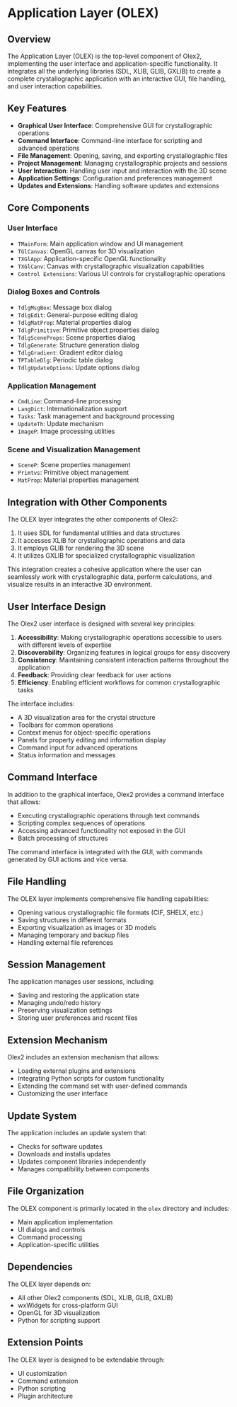# Application Layer (OLEX)

## Overview

The Application Layer (OLEX) is the top-level component of Olex2, implementing the user interface and application-specific functionality. It integrates all the underlying libraries (SDL, XLIB, GLIB, GXLIB) to create a complete crystallographic application with an interactive GUI, file handling, and user interaction capabilities.

## Key Features

- **Graphical User Interface**: Comprehensive GUI for crystallographic operations
- **Command Interface**: Command-line interface for scripting and advanced operations
- **File Management**: Opening, saving, and exporting crystallographic files
- **Project Management**: Managing crystallographic projects and sessions
- **User Interaction**: Handling user input and interaction with the 3D scene
- **Application Settings**: Configuration and preferences management
- **Updates and Extensions**: Handling software updates and extensions

## Core Components

### User Interface

- `TMainForm`: Main application window and UI management
- `TGlCanvas`: OpenGL canvas for 3D visualization
- `TXGlApp`: Application-specific OpenGL functionality
- `TXGlCanv`: Canvas with crystallographic visualization capabilities
- `Control Extensions`: Various UI controls for crystallographic operations

### Dialog Boxes and Controls

- `TdlgMsgBox`: Message box dialog
- `TdlgEdit`: General-purpose editing dialog
- `TdlgMatProp`: Material properties dialog
- `TdlgPrimitive`: Primitive object properties dialog
- `TdlgSceneProps`: Scene properties dialog
- `TdlgGenerate`: Structure generation dialog
- `TdlgGradient`: Gradient editor dialog
- `TPTableDlg`: Periodic table dialog
- `TdlgUpdateOptions`: Update options dialog

### Application Management

- `CmdLine`: Command-line processing
- `LangDict`: Internationalization support
- `Tasks`: Task management and background processing
- `UpdateTh`: Update mechanism
- `ImageP`: Image processing utilities

### Scene and Visualization Management

- `SceneP`: Scene properties management
- `Primtvs`: Primitive object management
- `MatProp`: Material properties management

## Integration with Other Components

The OLEX layer integrates the other components of Olex2:

1. It uses SDL for fundamental utilities and data structures
2. It accesses XLIB for crystallographic operations and data
3. It employs GLIB for rendering the 3D scene
4. It utilizes GXLIB for specialized crystallographic visualization

This integration creates a cohesive application where the user can seamlessly work with crystallographic data, perform calculations, and visualize results in an interactive 3D environment.

## User Interface Design

The Olex2 user interface is designed with several key principles:

1. **Accessibility**: Making crystallographic operations accessible to users with different levels of expertise
2. **Discoverability**: Organizing features in logical groups for easy discovery
3. **Consistency**: Maintaining consistent interaction patterns throughout the application
4. **Feedback**: Providing clear feedback for user actions
5. **Efficiency**: Enabling efficient workflows for common crystallographic tasks

The interface includes:

- A 3D visualization area for the crystal structure
- Toolbars for common operations
- Context menus for object-specific operations
- Panels for property editing and information display
- Command input for advanced operations
- Status information and messages

## Command Interface

In addition to the graphical interface, Olex2 provides a command interface that allows:

- Executing crystallographic operations through text commands
- Scripting complex sequences of operations
- Accessing advanced functionality not exposed in the GUI
- Batch processing of structures

The command interface is integrated with the GUI, with commands generated by GUI actions and vice versa.

## File Handling

The OLEX layer implements comprehensive file handling capabilities:

- Opening various crystallographic file formats (CIF, SHELX, etc.)
- Saving structures in different formats
- Exporting visualization as images or 3D models
- Managing temporary and backup files
- Handling external file references

## Session Management

The application manages user sessions, including:

- Saving and restoring the application state
- Managing undo/redo history
- Preserving visualization settings
- Storing user preferences and recent files

## Extension Mechanism

Olex2 includes an extension mechanism that allows:

- Loading external plugins and extensions
- Integrating Python scripts for custom functionality
- Extending the command set with user-defined commands
- Customizing the user interface

## Update System

The application includes an update system that:

- Checks for software updates
- Downloads and installs updates
- Updates component libraries independently
- Manages compatibility between components

## File Organization

The OLEX component is primarily located in the `olex` directory and includes:

- Main application implementation
- UI dialogs and controls
- Command processing
- Application-specific utilities

## Dependencies

The OLEX layer depends on:

- All other Olex2 components (SDL, XLIB, GLIB, GXLIB)
- wxWidgets for cross-platform GUI
- OpenGL for 3D visualization
- Python for scripting support

## Extension Points

The OLEX layer is designed to be extendable through:

- UI customization
- Command extension
- Python scripting
- Plugin architecture
